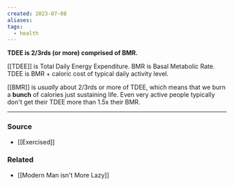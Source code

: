 ```yaml
---
created: 2023-07-08
aliases: 
tags:
  - health
---
```

**TDEE is 2/3rds (or more) comprised of BMR.**

[[TDEE]] is Total Daily Energy Expenditure. BMR is Basal Metabolic Rate. TDEE is BMR + caloric cost of typical daily activity level.

[[BMR]] is *usually* about 2/3rds or more of TDEE, which means that we burn a **bunch** of calories just sustaining life. Even very active people typically don't get their TDEE more than 1.5x their BMR.

****
### Source
- [[Exercised]]

### Related
- [[Modern Man isn't More Lazy]]